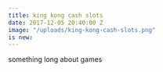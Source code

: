 ```yaml
---
title: king kong cash slots
date: 2017-12-05 20:40:00 Z
image: "/uploads/king-kong-cash-slots.png"
is new: 
---
```


something long about games